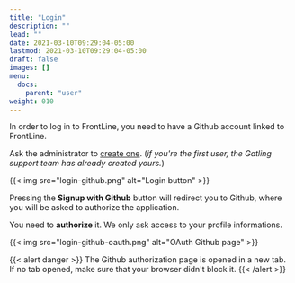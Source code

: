 ```yaml
---
title: "Login"
description: ""
lead: ""
date: 2021-03-10T09:29:04-05:00
lastmod: 2021-03-10T09:29:04-05:00
draft: false
images: []
menu:
  docs:
    parent: "user"
weight: 010
---
```


In order to log in to FrontLine, you need to have a Github account linked to FrontLine.

Ask the administrator to [create one](/docs/admin/users/#administration).
(*if you're the first user, the Gatling support team has already created yours.*)

{{< img src="login-github.png" alt="Login button" >}}

Pressing the **Signup with Github** button will redirect you to Github, where you will be asked to authorize the application.

You need to **authorize** it. We only ask access to your profile informations.

{{< img src="login-github-oauth.png" alt="OAuth Github page"  >}}

{{< alert danger >}}
The Github authorization page is opened in a new tab. If no tab opened, make sure that your browser didn't block it.
{{< /alert >}}
